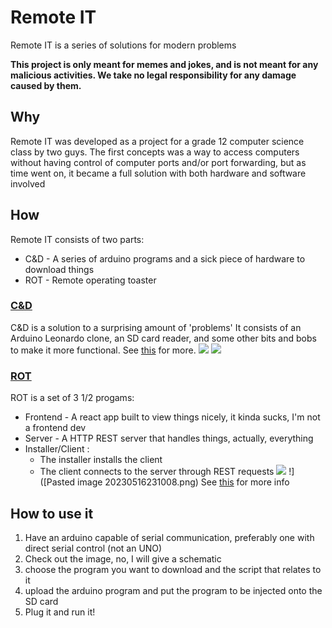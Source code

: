 # Remote IT

Remote IT is a series of solutions for modern problems

**This project is only meant for memes and jokes, and is not meant for any malicious activities. We take no legal responsibility for any damage caused by them.**

## Why
Remote IT was developed as a project for a grade 12 computer science class by two guys.
The first concepts was a way to access computers without having control of computer ports and/or port forwarding, but as time went on, it became a full solution with both hardware and software involved

## How
Remote IT consists of two parts:
- C&D - A series of arduino programs and a sick piece of hardware to download things
- ROT - Remote operating toaster

### [C&D](https://github.com/notHackers/arduino)
C&D is a solution to a surprising amount of 'problems'
It consists of an Arduino Leonardo clone, an SD card reader, and some other bits and bobs to make it more functional.
See [this](C&D) for more.
![](https://lh3.googleusercontent.com/CWSZCvjOvp3raG0yF6XeT9lMUMgN93Qm2GI2n2o93oCgjTXFbJxCbUyHnW9byMG6g8XQF0cLKxZeMMiKJWJs3XZ_V-E2c9bb5tJmMN8s4K7F7ndgUiH2AbsCNkLB_ppZd429RqNyCMx8iHMirLpvXCBAGg=s2048)
![](https://lh3.googleusercontent.com/lh-y49nfOBJRSWrGP48lQuRaHMS8ZlyzDeOmxupuP-vfbBSBmvFDgLjx06EcPPQIWe_Jh-I1LIBkrwIXISUzmiG0PaFmUwUQAaVR9Lyx8I2z-WwGiLX3W5iAnWQZqtCX3Vx5ZRFhALyN8sbfEkgwO0XK-A=s2048)

### [ROT](https://github.com/notHackers/rot)
ROT is a set of 3 1/2 progams:
- Frontend - A react app built to  view things nicely, it kinda sucks, I'm not a frontend dev
- Server - A HTTP REST server that handles things, actually, everything
- Installer/Client :
	- The installer installs the client
	- The client connects to the server through REST requests
![](https://lh6.googleusercontent.com/dRzAbrF8qJS3B9qHRdK0QCs-fBicgNSC_ZURXBZiwlR9tOSDxCRKwbQ8qdusOQU9tIghuE9MgQAbfclXH6kBb3H05vOT_ySeawsWEcjadDU7dKDrFQcV3RbdDkDC-l5qlQGzOALb_PbTX1Pmzq-gT39jBQ=s2048)
!]([Pasted image 20230516231008.png)
See [this](https://github.com/notHackers/rot) for more info
## How to use it

1. Have an arduino capable of serial communication, preferably one with  direct serial control (not  an UNO)
2. Check out the image, no, I will give a schematic
3. choose the program you want to download and the script that relates to it
4. upload the arduino program and put the program to be injected onto the SD card
5. Plug it and run it!
